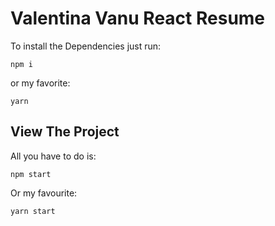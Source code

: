 # Valentina Vanu React Resume

To install the Dependencies just run:
```
npm i
```
or my favorite:
```
yarn
```

## View The Project

All you have to do is:
```
npm start
```
Or my favourite:
```
yarn start
```
